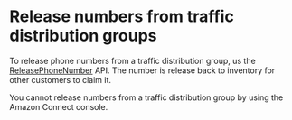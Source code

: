 # Release numbers from traffic distribution groups<a name="release-numbers-traffic-distribution-group"></a>

To release phone numbers from a traffic distribution group, us the [ReleasePhoneNumber](https://docs.aws.amazon.com/connect/latest/APIReference/API_ReleasePhoneNumber.html) API\. The number is release back to inventory for other customers to claim it\.

You cannot release numbers from a traffic distribution group by using the Amazon Connect console\. 